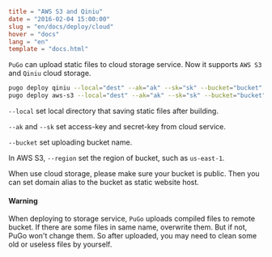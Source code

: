 ```toml
title = "AWS S3 and Qiniu"
date = "2016-02-04 15:00:00"
slug = "en/docs/deploy/cloud"
hover = "docs"
lang = "en"
template = "docs.html"
```

`PuGo` can upload static files to cloud storage service. Now it supports `AWS S3` and `Qiniu` cloud storage.

```bash
pugo deploy qiniu --local="dest" --ak="ak" --sk="sk" --bucket="bucket"
pugo deploy aws-s3 --local="dest" --ak="ak" --sk="sk" --bucket="bucket" --region="region"
```

`--local` set local directory that saving static files after building.

`--ak` and `--sk` set access-key and secret-key from cloud service.

`--bucket` set uploading bucket name.

In AWS S3, `--region` set the region of bucket, such as `us-east-1`.

When use cloud storage, please make sure your bucket is public. Then you can set domain alias to the bucket as static website host.

#### Warning

When deploying to storage service, `PuGo` uploads compiled files to remote bucket. If there are some files in same name, overwrite them. But if not, PuGo won't change them. So after uploaded, you may need to clean some old or useless files by yourself.